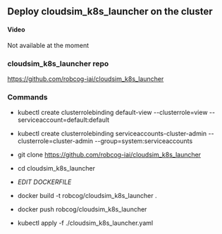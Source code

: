## Deploy cloudsim_k8s_launcher on the cluster

#### Video

Not available at the moment

### cloudsim_k8s_launcher repo

https://github.com/robcog-iai/cloudsim_k8s_launcher 

###  Commands

* kubectl create clusterrolebinding default-view --clusterrole=view --serviceaccount=default:default
* kubectl create clusterrolebinding serviceaccounts-cluster-admin --clusterrole=cluster-admin --group=system:serviceaccounts
* git clone https://github.com/robcog-iai/cloudsim_k8s_launcher 
* cd cloudsim_k8s_launcher

* *EDIT DOCKERFILE* 
* docker build -t robcog/cloudsim_k8s_launcher .
* docker push robcog/cloudsim_k8s_launcher 
* kubectl apply -f ./cloudsim_k8s_launcher.yaml

